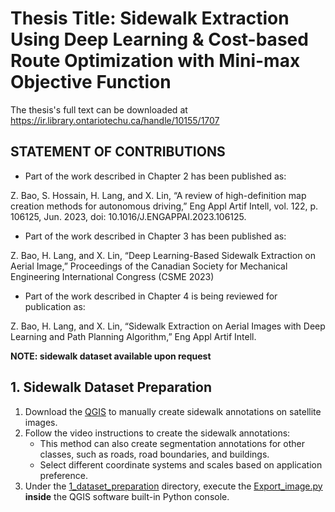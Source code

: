 # Thesis Title: Sidewalk Extraction Using Deep Learning & Cost-based Route Optimization with Mini-max Objective Function
The thesis's full text can be downloaded at https://ir.library.ontariotechu.ca/handle/10155/1707
## STATEMENT OF CONTRIBUTIONS
* Part of the work described in Chapter 2 has been published as:

Z. Bao, S. Hossain, H. Lang, and X. Lin, “A review of high-definition map creation
methods for autonomous driving,” Eng Appl Artif Intell, vol. 122, p. 106125, Jun.
2023, doi: 10.1016/J.ENGAPPAI.2023.106125.

* Part of the work described in Chapter 3 has been published as:
  
Z. Bao, H. Lang, and X. Lin, “Deep Learning-Based Sidewalk Extraction on Aerial
Image,” Proceedings of the Canadian Society for Mechanical Engineering International
Congress (CSME 2023)

* Part of the work described in Chapter 4 is being reviewed for publication as:
  
Z. Bao, H. Lang, and X. Lin, “Sidewalk Extraction on Aerial Images with Deep
Learning and Path Planning Algorithm,” Eng Appl Artif Intell.

**NOTE: sidewalk dataset available upon request**

## 1. Sidewalk Dataset Preparation
1. Download the [QGIS](https://qgis.org/en/site/) to manually create sidewalk annotations on satellite images.
2. Follow the video instructions to create the sidewalk annotations:
   * This method can also create segmentation annotations for other classes, such as roads, road boundaries, and buildings.
   * Select different coordinate systems and scales based on application preference.
3. Under the [1_dataset_preparation](./1_dataset_preparation) directory, execute the [Export_image.py](./1_dataset_preparation/Export_image.py) **inside** the QGIS software built-in Python console.

